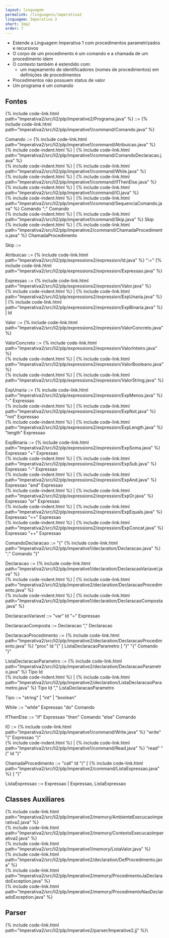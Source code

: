 ```yaml
---
layout: linguagem
permalink: /linguagens/imperativa2
linguagem: Imperativa 2
short: Imp2
order: 7
---
```



* Estende a Linguagem Imperativa 1 com procedimentos parametrizados e recursivos
* O corpo de um procedimento é um comando e a chamada de um procedimento idem
* O contexto também é estendido com:
    * um mapeamento de identificadores (nomes de procedimentos) em definições de procedimentos
* Procedimentos não possuem status de valor
* Um programa é um comando


## Fontes

{% include code-link.html path="Imperativa2/src/li2/plp/imperative2/Programa.java" %} ::= {% include code-link.html path="Imperativa2/src/li2/plp/imperative1/command/Comando.java" %}

Comando ::= {% include code-link.html path="Imperativa2/src/li2/plp/imperative1/command/Atribuicao.java" %}\
{% include code-indent.html %} | {% include code-link.html path="Imperativa2/src/li2/plp/imperative1/command/ComandoDeclaracao.java" %}\
{% include code-indent.html %} | {% include code-link.html path="Imperativa2/src/li2/plp/imperative1/command/While.java" %}\
{% include code-indent.html %} | {% include code-link.html path="Imperativa2/src/li2/plp/imperative1/command/IfThenElse.java" %}\
{% include code-indent.html %} | {% include code-link.html path="Imperativa2/src/li2/plp/imperative1/command/IO.java" %}\
{% include code-indent.html %} | {% include code-link.html path="Imperativa2/src/li2/plp/imperative1/command/SequenciaComando.java" %} Comando ";" Comando\
{% include code-indent.html %} | {% include code-link.html path="Imperativa2/src/li2/plp/imperative1/command/Skip.java" %} Skip \
{% include code-indent.html %} | {% include code-link.html path="Imperativa2/src/li2/plp/imperative2/command/ChamadaProcedimento.java" %} ChamadaProcedimento

Skip ::=

Atribuicao ::= {% include code-link.html path="Imperativa2/src/li2/plp/expressions2/expression/Id.java" %} ":=" {% include code-link.html path="Imperativa2/src/li2/plp/expressions2/expression/Expressao.java" %}

Expressao ::= {% include code-link.html path="Imperativa2/src/li2/plp/expressions2/expression/Valor.java" %}\
{% include code-indent.html %} | {% include code-link.html path="Imperativa2/src/li2/plp/expressions2/expression/ExpUnaria.java" %} | {% include code-link.html path="Imperativa2/src/li2/plp/expressions2/expression/ExpBinaria.java" %} | Id

Valor ::= {% include code-link.html path="Imperativa2/src/li2/plp/expressions2/expression/ValorConcreto.java" %}

ValorConcreto ::= {% include code-link.html path="Imperativa2/src/li2/plp/expressions2/expression/ValorInteiro.java" %}\
{% include code-indent.html %} | {% include code-link.html path="Imperativa2/src/li2/plp/expressions2/expression/ValorBooleano.java" %}\
{% include code-indent.html %} | {% include code-link.html path="Imperativa2/src/li2/plp/expressions2/expression/ValorString.java" %}

ExpUnaria ::= {% include code-link.html path="Imperativa2/src/li2/plp/expressions2/expression/ExpMenos.java" %} "-" Expressao\
{% include code-indent.html %} | {% include code-link.html path="Imperativa2/src/li2/plp/expressions2/expression/ExpNot.java" %} "not" Expressao\
{% include code-indent.html %} | {% include code-link.html path="Imperativa2/src/li2/plp/expressions2/expression/ExpLength.java" %} "length" Expressao

ExpBinaria ::= {% include code-link.html path="Imperativa2/src/li2/plp/expressions2/expression/ExpSoma.java" %} Expressao "+" Expressao\
{% include code-indent.html %} | {% include code-link.html path="Imperativa2/src/li2/plp/expressions2/expression/ExpSub.java" %} Expressao "-" Expressao\
{% include code-indent.html %} | {% include code-link.html path="Imperativa2/src/li2/plp/expressions2/expression/ExpAnd.java" %} Expressao "and" Expressao\
{% include code-indent.html %} | {% include code-link.html path="Imperativa2/src/li2/plp/expressions2/expression/ExpOr.java" %} Expressao "or" Expressao\
{% include code-indent.html %} | {% include code-link.html path="Imperativa2/src/li2/plp/expressions2/expression/ExpEquals.java" %} Expressao "==" Expressao\
{% include code-indent.html %} | {% include code-link.html path="Imperativa2/src/li2/plp/expressions2/expression/ExpConcat.java" %} Expressao "++" Expressao

ComandoDeclaracao ::= "{" {% include code-link.html path="Imperativa2/src/li2/plp/imperative1/declaration/Declaracao.java" %} ";" Comando "}"

Declaracao ::= {% include code-link.html path="Imperativa2/src/li2/plp/imperative1/declaration/DeclaracaoVariavel.java" %}\
{% include code-indent.html %} | {% include code-link.html path="Imperativa2/src/li2/plp/imperative2/declaration/DeclaracaoProcedimento.java" %}\
{% include code-indent.html %} | {% include code-link.html path="Imperativa2/src/li2/plp/imperative1/declaration/DeclaracaoComposta.java" %}

DeclaracaoVariavel ::= "var" Id "=" Expressao

DeclaracaoComposta ::= Declaracao "," Declaracao

DeclaracaoProcedimento ::= {% include code-link.html path="Imperativa2/src/li2/plp/imperative2/declaration/DeclaracaoProcedimento.java" %} "proc" Id "(" [ ListaDeclaracaoParametro ] ")" "{" Comando "}"

ListaDeclaracaoParametro ::= {% include code-link.html path="Imperativa2/src/li2/plp/imperative2/declaration/DeclaracaoParametro.java" %} Tipo Id\
{% include code-indent.html %} | {% include code-link.html path="Imperativa2/src/li2/plp/imperative2/declaration/ListaDeclaracaoParametro.java" %} Tipo Id "," ListaDeclaracaoParametro

Tipo ::= "string" \| "int" \| "boolean"

While ::= "while" Expressao "do" Comando

IfThenElse ::= "if" Expressao "then" Comando "else" Comando

IO ::= {% include code-link.html path="Imperativa2/src/li2/plp/imperative1/command/Write.java" %} "write" "(" Expressao ")"\
{% include code-indent.html %} | {% include code-link.html path="Imperativa2/src/li2/plp/imperative1/command/Read.java" %} "read" "(" Id ")"

ChamadaProcedimento ::= "call" Id "(" [ {% include code-link.html path="Imperativa2/src/li2/plp/imperative2/command/ListaExpressao.java" %} ] ")"

ListaExpressao ::= Expressao \| Expressao, ListaExpressao


## Classes Auxiliares

{% include code-link.html path="Imperativa2/src/li2/plp/imperative2/memory/AmbienteExecucaoImperativa2.java" %}\
{% include code-link.html path="Imperativa2/src/li2/plp/imperative2/memory/ContextoExecucaoImperativa2.java" %}\
{% include code-link.html path="Imperativa2/src/li2/plp/imperative1/memory/ListaValor.java" %}\
{% include code-link.html path="Imperativa2/src/li2/plp/imperative2/declaration/DefProcedimento.java" %}\
{% include code-link.html path="Imperativa2/src/li2/plp/imperative2/memory/ProcedimentoJaDeclaradoException.java" %}\
{% include code-link.html path="Imperativa2/src/li2/plp/imperative2/memory/ProcedimentoNaoDeclaradoException.java" %}


## Parser

{% include code-link.html path="Imperativa2/src/li2/plp/imperative2/parser/Imperative2.jj" %}\